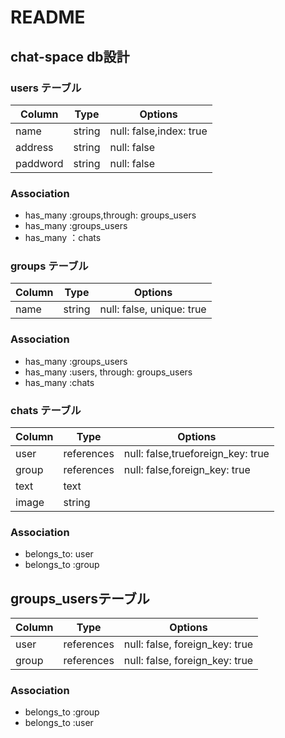 # README
## chat-space db設計

### users テーブル
|Column|Type|Options|
|------|----|-------|
|name|string|null: false,index: true|
|address|string|null: false|
|paddword|string|null: false|

### Association
- has_many :groups,through: groups_users
- has_many :groups_users
- has_many ：chats

### groups テーブル
|Column|Type|Options|
|------|----|-------|
|name|string|null: false, unique: true|

### Association
- has_many :groups_users
- has_many :users, through: groups_users
- has_many :chats

### chats テーブル
|Column|Type|Options|
|------|----|-------|
|user|references|null: false,trueforeign_key: true|
|group|references|null: false,foreign_key: true|
|text|text||
|image|string||

### Association
- belongs_to: user
- belongs_to :group

## groups_usersテーブル
|Column|Type|Options|
|------|----|-------|
|user|references|null: false, foreign_key: true|
|group|references|null: false, foreign_key: true|

### Association
- belongs_to :group
- belongs_to :user